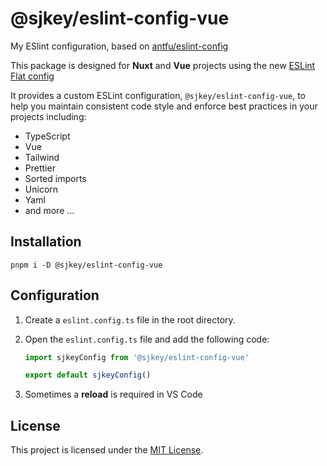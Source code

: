 # @sjkey/eslint-config-vue

My ESlint configuration, based on [antfu/eslint-config](https://github.com/antfu/eslint-config)

This package is designed for **Nuxt** and **Vue** projects using the new [ESLint Flat config](https://eslint.org/docs/latest/use/configure/configuration-files-new)

It provides a custom ESLint configuration, `@sjkey/eslint-config-vue`, to help you maintain consistent code style and enforce best practices in your projects including:

- TypeScript
- Vue
- Tailwind
- Prettier
- Sorted imports
- Unicorn
- Yaml
- and more ...

## Installation
```shell
pnpm i -D @sjkey/eslint-config-vue
```
## Configuration

1. Create a `eslint.config.ts` file in the root directory.
2. Open the `eslint.config.ts` file and add the following code:

   ```javascript
   import sjkeyConfig from '@sjkey/eslint-config-vue'

   export default sjkeyConfig()
   ```

3. Sometimes a **reload** is required in VS Code

## License

This project is licensed under the [MIT License](LICENSE).
